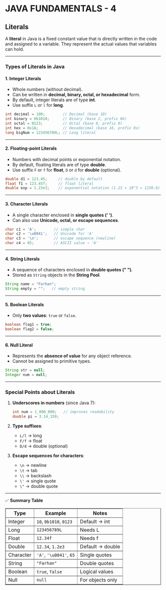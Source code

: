 # JAVA FUNDAMENTALS - 4

## Literals

A **literal** in Java is a fixed constant value that is directly written in the code and assigned to a variable.
They represent the actual values that variables can hold.

---

### **Types of Literals in Java**

#### 1. **Integer Literals**

* Whole numbers (without decimal).
* Can be written in **decimal, binary, octal, or hexadecimal** form.
* By default, integer literals are of type **int**.
* Use suffix `L` or `l` for **long**.

```java
int decimal = 100;        // Decimal (base 10)
int binary = 0b1010;      // Binary (base 2, prefix 0b)
int octal = 0123;         // Octal (base 8, prefix 0)
int hex = 0x1A;           // Hexadecimal (base 16, prefix 0x)
long bigNum = 123456789L; // Long literal
```

---

#### 2. **Floating-point Literals**

* Numbers with decimal points or exponential notation.
* By default, floating literals are of type **double**.
* Use suffix `F` or `f` for **float**, `D` or `d` for **double** (optional).

```java
double d1 = 123.45;     // double by default
float f1 = 123.45f;     // float literal
double exp = 1.23e3;    // exponential notation (1.23 × 10^3 = 1230.0)
```

---

#### 3. **Character Literals**

* A single character enclosed in **single quotes (' ')**.
* Can also use **Unicode, octal, or escape sequences**.

```java
char c1 = 'A';        // simple char
char c2 = '\u0041';   // Unicode for 'A'
char c3 = '\n';       // escape sequence (newline)
char c4 = 65;         // ASCII value → 'A'
```

---

#### 4. **String Literals**

* A sequence of characters enclosed in **double quotes (" ")**.
* Stored as `String` objects in the **String Pool**.

```java
String name = "Farhan";
String empty = "";   // empty string
```

---

#### 5. **Boolean Literals**

* Only **two values**: `true` or `false`.

```java
boolean flag1 = true;
boolean flag2 = false;
```

---

#### 6. **Null Literal**

* Represents the **absence of value** for any object reference.
* Cannot be assigned to primitive types.

```java
String str = null;
Integer num = null;
```

---

### **Special Points about Literals**

1. **Underscores in numbers** (since Java 7):

   ```java
   int num = 1_000_000;   // improves readability
   double pi = 3.14_159;
   ```
2. **Type suffixes**:

   * `L/l` → long
   * `F/f` → float
   * `D/d` → double (optional)
3. **Escape sequences for characters**:

   * `\n` → newline
   * `\t` → tab
   * `\\` → backslash
   * `\'` → single quote
   * `\"` → double quote

---

✅ **Summary Table**
<table border="1" cellspacing="0" cellpadding="8">
  <tr>
    <th>Type</th>
    <th>Example</th>
    <th>Notes</th>
  </tr>
  <tr>
    <td>Integer</td>
    <td><code>10</code>, <code>0b1010</code>, <code>0123</code></td>
    <td>Default → int</td>
  </tr>
  <tr>
    <td>Long</td>
    <td><code>123456789L</code></td>
    <td>Needs L</td>
  </tr>
  <tr>
    <td>Float</td>
    <td><code>12.34f</code></td>
    <td>Needs f</td>
  </tr>
  <tr>
    <td>Double</td>
    <td><code>12.34</code>, <code>1.2e3</code></td>
    <td>Default → double</td>
  </tr>
  <tr>
    <td>Character</td>
    <td><code>'A'</code>, <code>'\u0041'</code>, <code>65</code></td>
    <td>Single quotes</td>
  </tr>
  <tr>
    <td>String</td>
    <td><code>"Farhan"</code></td>
    <td>Double quotes</td>
  </tr>
  <tr>
    <td>Boolean</td>
    <td><code>true</code>, <code>false</code></td>
    <td>Logical values</td>
  </tr>
  <tr>
    <td>Null</td>
    <td><code>null</code></td>
    <td>For objects only</td>
  </tr>
</table>

